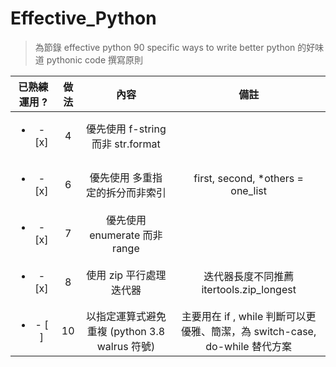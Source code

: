 # Effective_Python

> 為節錄 effective python 90 specific ways to write better python 的好味道 pythonic code 撰寫原則 

           
|已熟練運用 ?                      |做法          | 內容  | 備註 | 
|:--------------------------------:|:--------------:|:-----:|:-----:|
|<ul><li>- [x] </li></ul>         |4             | 優先使用 f-string 而非 str.format | |
|<ul><li>- [x] </li></ul>         |6             | 優先使用 多重指定的拆分而非索引 |  first, second, *others = one_list |
|<ul><li>- [x] </li></ul>         |7             | 優先使用 enumerate 而非 range ||
|<ul><li>- [x] </li></ul>         |8             | 使用 zip 平行處理迭代器  | 迭代器長度不同推薦 itertools.zip_longest |
|<ul><li>- [ ] </li></ul>         |10            | 以指定運算式避免重複 (python 3.8 walrus 符號) | 主要用在 if , while 判斷可以更優雅、簡潔，為 switch-case, do-while 替代方案 | 


